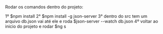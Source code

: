 Rodar os comandos dentro do projeto:

1º $npm install
2° $npm install -g json-server
3° dentro do src tem um arquivo db.json vai até ele e roda $json-server --watch db.json
4º voltar ao inicio do projeto e rodar $ng s
